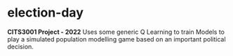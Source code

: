 # election-day

**CITS3001 Project - 2022**
Uses some generic Q Learning to train Models to play a simulated population modelling game based on an important political decision.



